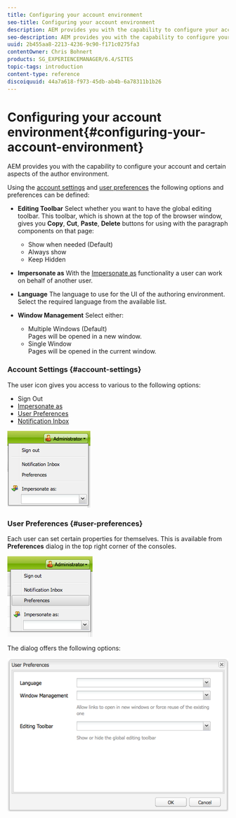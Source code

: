 ```yaml
---
title: Configuring your account environment
seo-title: Configuring your account environment
description: AEM provides you with the capability to configure your account and certain aspects of the author environment.
seo-description: AEM provides you with the capability to configure your account and certain aspects of the author environment.
uuid: 2b455aa8-2213-4236-9c90-f171c0275fa3
contentOwner: Chris Bohnert
products: SG_EXPERIENCEMANAGER/6.4/SITES
topic-tags: introduction
content-type: reference
discoiquuid: 44a7a618-f973-45db-ab4b-6a78311b1b26
---
```


# Configuring your account environment{#configuring-your-account-environment}

AEM provides you with the capability to configure your account and certain aspects of the author environment.

Using the [account settings](#account-settings) and [user preferences](#user-preferences) the following options and preferences can be defined:

* **Editing Toolbar** 
  Select whether you want to have the global editing toolbar. This toolbar, which is shown at the top of the browser window, gives you **Copy**, **Cut**, **Paste**, **Delete** buttons for using with the paragraph components on that page:

    * Show when needed (Default)
    * Always show
    * Keep Hidden

* **Impersonate as** 
  With the [Impersonate as](../../../sites/administering/using/security.md#impersonating-another-user) functionality a user can work on behalf of another user.

* **Language** 
  The language to use for the UI of the authoring environment. Select the required language from the available list.  

* **Window Management** 
  Select either:

    * Multiple Windows (Default)  
      Pages will be opened in a new window.
    * Single Window  
      Pages will be opened in the current window.

### Account Settings {#account-settings}

The user icon gives you access to various to the following options:

* Sign Out
* [Impersonate as](../../../sites/administering/using/security.md#impersonating-another-user)
* [User Preferences](#user-preferences) 
* [Notification Inbox](../../../sites/classic-ui-authoring/using/author-env-inbox.md)

![](assets/chlimage_1-170.png)

### User Preferences {#user-preferences}

Each user can set certain properties for themselves. This is available from **Preferences** dialog in the top right corner of the consoles.

![](assets/screen_shot_2012-02-08at105033am.png)

The dialog offers the following options:

![](assets/chlimage_1-171.png)

